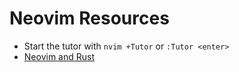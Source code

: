 # Neovim Resources

* Start the tutor with `nvim +Tutor` or `:Tutor <enter>`
* [Neovim and Rust](https://sharksforarms.dev/posts/neovim-rust/)
